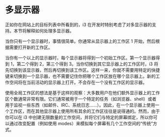 # 多显示器

正如你在网站上的目标列表中所看到的，i3 在开发时特别考虑了对多显示器的支持。本节将解释如何处理多显示器。

当你只有一个显示器时，事情很简单。你通常从显示器上的工作区 1 开始，然后根据需要打开新的工作区。

当你有一个以上的显示器时，每个显示器将得到一个初始工作区。第一个显示器得到 1，第二个得到 2，第三个得到 3。当你切换到其它显示器上的工作区时，i3 将先切换到该显示器，然后再切换到该工作区。这样一来，你就不需要用特定的快捷键来切换到一个显示器，也不需要记住你把哪个工作区放在哪个显示器上。新的工作空间将在当前活动的显示器上打开。不会存在一个没有工作区的显示器。

使用全局工作区的想法是基于这样的观察：大多数用户在他们额外显示器上的工作区个数通常非常有限。它们通常被用于一个特定的任务（如浏览器、shell）或者用于监视一些东西（如邮件、IRC、系统日志……）。因此，在一个显示器上使用一个工作区，而在其他显示器上使用所有其余的工作区往往是说得通的。然而，由于你可以在 i3 中创建无限数量的工作空间，并将它们与特定的屏幕绑定，所以你可以通过改变配置（例如使用 modes）来模拟每个屏幕有几个工作空间的“传统”方式。

